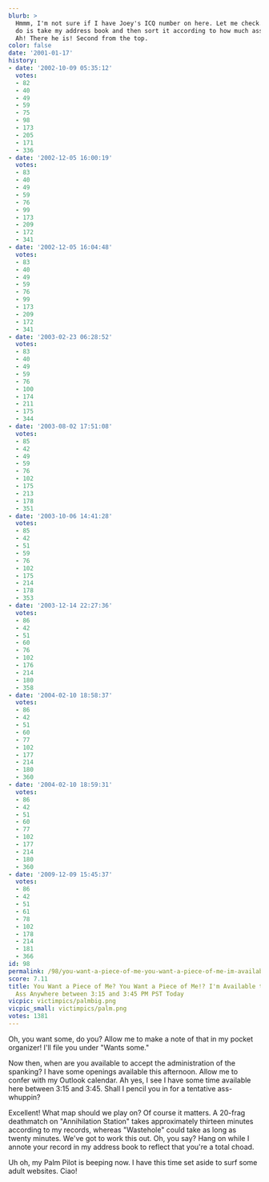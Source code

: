 ```yaml
---
blurb: >
  Hmmm, I'm not sure if I have Joey's ICQ number on here. Let me check. What I can
  do is take my address book and then sort it according to how much ass everyone munches.
  Ah! There he is! Second from the top.
color: false
date: '2001-01-17'
history:
- date: '2002-10-09 05:35:12'
  votes:
  - 82
  - 40
  - 49
  - 59
  - 75
  - 98
  - 173
  - 205
  - 171
  - 336
- date: '2002-12-05 16:00:19'
  votes:
  - 83
  - 40
  - 49
  - 59
  - 76
  - 99
  - 173
  - 209
  - 172
  - 341
- date: '2002-12-05 16:04:48'
  votes:
  - 83
  - 40
  - 49
  - 59
  - 76
  - 99
  - 173
  - 209
  - 172
  - 341
- date: '2003-02-23 06:28:52'
  votes:
  - 83
  - 40
  - 49
  - 59
  - 76
  - 100
  - 174
  - 211
  - 175
  - 344
- date: '2003-08-02 17:51:08'
  votes:
  - 85
  - 42
  - 49
  - 59
  - 76
  - 102
  - 175
  - 213
  - 178
  - 351
- date: '2003-10-06 14:41:28'
  votes:
  - 85
  - 42
  - 51
  - 59
  - 76
  - 102
  - 175
  - 214
  - 178
  - 353
- date: '2003-12-14 22:27:36'
  votes:
  - 86
  - 42
  - 51
  - 60
  - 76
  - 102
  - 176
  - 214
  - 180
  - 358
- date: '2004-02-10 18:58:37'
  votes:
  - 86
  - 42
  - 51
  - 60
  - 77
  - 102
  - 177
  - 214
  - 180
  - 360
- date: '2004-02-10 18:59:31'
  votes:
  - 86
  - 42
  - 51
  - 60
  - 77
  - 102
  - 177
  - 214
  - 180
  - 360
- date: '2009-12-09 15:45:37'
  votes:
  - 86
  - 42
  - 51
  - 61
  - 78
  - 102
  - 178
  - 214
  - 181
  - 366
id: 98
permalink: /98/you-want-a-piece-of-me-you-want-a-piece-of-me-im-available-to-kick-your-ass-anywhere-between-315-and-345-pm-pst-today/
score: 7.11
title: You Want a Piece of Me? You Want a Piece of Me!? I'm Available to Kick Your
  Ass Anywhere between 3:15 and 3:45 PM PST Today
vicpic: victimpics/palmbig.png
vicpic_small: victimpics/palm.png
votes: 1381
---
```


Oh, you want some, do you? Allow me to make a note of that in my pocket
organizer! I'll file you under "Wants some."

Now then, when are you available to accept the administration of the
spanking? I have some openings available this afternoon. Allow me to
confer with my Outlook calendar. Ah yes, I see I have some time
available here between 3:15 and 3:45. Shall I pencil you in for a
tentative ass-whuppin?

Excellent! What map should we play on? Of course it matters. A 20-frag
deathmatch on "Annihilation Station" takes approximately thirteen
minutes according to my records, whereas "Wastehole" could take as long
as twenty minutes. We've got to work this out. Oh, you say? Hang on
while I annote your record in my address book to reflect that you're a
total choad.

Uh oh, my Palm Pilot is beeping now. I have this time set aside to surf
some adult websites. Ciao!